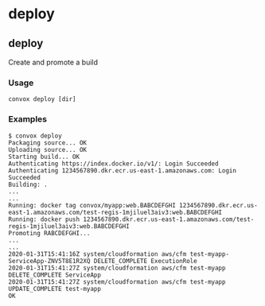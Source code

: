 # deploy

## deploy

Create and promote a build

### Usage

    convox deploy [dir]

### Examples

    $ convox deploy
    Packaging source... OK
    Uploading source... OK
    Starting build... OK
    Authenticating https://index.docker.io/v1/: Login Succeeded
    Authenticating 1234567890.dkr.ecr.us-east-1.amazonaws.com: Login Succeeded
    Building: .
    ...
    ...
    Running: docker tag convox/myapp:web.BABCDEFGHI 1234567890.dkr.ecr.us-east-1.amazonaws.com/test-regis-1mjiluel3aiv3:web.BABCDEFGHI
    Running: docker push 1234567890.dkr.ecr.us-east-1.amazonaws.com/test-regis-1mjiluel3aiv3:web.BABCDEFGHI
    Promoting RABCDEFGHI...
    ...
    ...
    2020-01-31T15:41:16Z system/cloudformation aws/cfm test-myapp-ServiceApp-ZNV5T8E1R2XQ DELETE_COMPLETE ExecutionRole
    2020-01-31T15:41:27Z system/cloudformation aws/cfm test-myapp DELETE_COMPLETE ServiceApp
    2020-01-31T15:41:27Z system/cloudformation aws/cfm test-myapp UPDATE_COMPLETE test-myapp
    OK